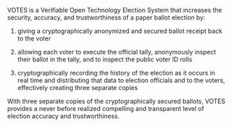 VOTES is a Verifiable Open Technology Election System that increases the security, accuracy, and trustworthiness of a paper ballot election by:

1) giving a cryptographically anonymized and secured ballot receipt back to the voter

2) allowing each voter to execute the official tally, anonymously inspect their ballot in the tally, and to inspect the public voter ID rolls

3) cryptographically recording the history of the election as it occurs in real time and distributing that data to election officials and to the voters, effectively creating three separate copies

With three separate copies of the cryptographically secured ballots, VOTES provides a never before realized compelling and transparent level of election accuracy and trustworthiness.
